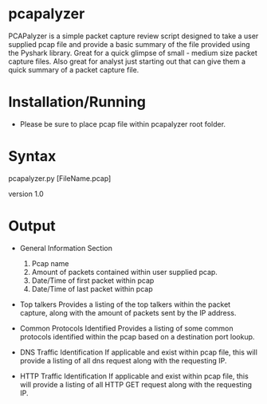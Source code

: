 # pcapalyzer

PCAPalyzer is a simple packet capture review script designed to take a user supplied pcap file and provide a basic summary of the file provided using the Pyshark library. Great for a quick glimpse of small - medium size packet capture files. Also great for analyst just starting out that can give them a quick summary of a packet capture file.  

# Installation/Running

- Please be sure to place pcap file within pcapalyzer root folder.

# Syntax

pcapalyzer.py [FileName.pcap]

version 1.0
# Output
- General Information Section
  1. Pcap name
  2. Amount of packets contained within user supplied pcap.
  3. Date/Time of first packet within pcap
  4. Date/Time of last packet within pcap
  
- Top talkers
  Provides a listing of the top talkers within the packet capture, along with the amount of packets sent by the IP address.
  
- Common Protocols Identified
  Provides a listing of some common protocols identified within the pcap based on a destination port lookup.
  
- DNS Traffic Identification
  If applicable and exist within pcap file, this will provide a listing of all dns request along with the requesting IP.
  
- HTTP Traffic Identification
  If applicable and exist within pcap file, this will provide a listing of all HTTP GET request along with the requesting IP.

  


